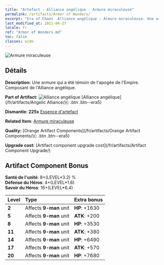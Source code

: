 ```yaml
---
title: "Artefact - Alliance angélique - Armure miraculeuse"
permalink: /artifacts/Armor of Wonders/
excerpt: "Era of Chaos  Alliance angélique - Armure miraculeuse. Une armure qui a été témoin de l'apogée de l'Empire. Composant de l'Alliance angélique."
last_modified_at: 2021-04-27
locale: fr
ref: "Armor of Wonders.md"
toc: false
classes: wide
---
```


 ![Armure miraculeuse](/images/t/artifact_40414.png)



## Détails

 **Description:** Une armure qui a été témoin de l'apogée de l'Empire. Composant de l'Alliance angélique.

 **Part of Artifact:** ![Alliance angélique](/images/t/icon_artifact_41.png) [Alliance angélique](/fr/artifacts/Angelic Alliance/){: .btn .btn--era5}

 **Dismantle: 225x** [Essence d'artefact](/ItemsFR/con_905/)

 **Related Item**: [Armure miraculeuse](/ItemsFR/art_153/)

 **Quality:** [Orange Artifact Components](/fr/artifacts/Orange Artifact Components/){: .btn .btn--era5}

 **Upgrade cost:** [Artifact component upgrade cost](/fr/artifacts/Artifact Component Upgrade/)

## Artifact Component Bonus

  **Santé de l'unité**: 8+(LEVEL\*3.2) %<br/>**Défense du Héros**: 4+(LEVEL\*1.6)<br/>**Savoir du Héros**: 16+(LEVEL\*6.4)

  |  Level  | Type |    Extra bonus  | 
  |:--------|:-----|:----------------| 
  | **2** | Affects **9-man** unit | **HP**: +1630 | 
  | **5** | Affects **9-man** unit | **ATK**: +200 | 
  | **8** | Affects **9-man** unit | **HP**: +3530 | 
  | **11** | Affects **9-man** unit | **ATK**: +380 | 
  | **14** | Affects **9-man** unit | **HP**: +6490 | 
  | **17** | Affects **9-man** unit | **ATK**: +570 | 
  | **20** | Affects **9-man** unit | **HP**: +7680 | 
